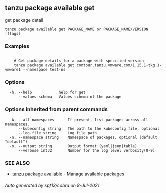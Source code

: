 ## tanzu package available get

get package detail

```
tanzu package available get PACKAGE_NAME or PACKAGE_NAME/VERSION [flags]
```

### Examples

```

    # Get package details for a package with specified version 	
    tanzu package available get contour.tanzu.vmware.com/1.15.1-tkg.1-vmware1 --namespace test-ns
```

### Options

```
  -h, --help            help for get
      --values-schema   Values schema of the package
```

### Options inherited from parent commands

```
  -A, --all-namespaces      If present, list packages across all namespaces.
      --kubeconfig string   The path to the kubeconfig file, optional
      --log-file string     Log file path
  -n, --namespace string    Namespace of packages, optional (default "default")
  -o, --output string       Output format (yaml|json|table)
      --verbose int32       Number for the log level verbosity(0-9)
```

### SEE ALSO

* [tanzu package available](tanzu_package_available.md)	 - Manage available packages

###### Auto generated by spf13/cobra on 8-Jul-2021
